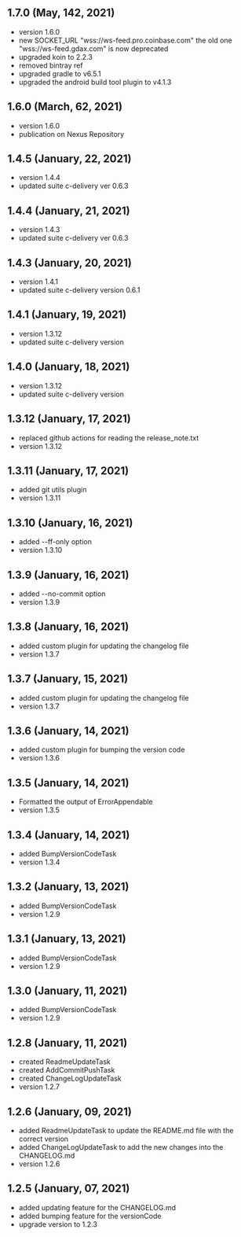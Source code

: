 ## 1.7.0 (May, 142, 2021)
* version 1.6.0
* new SOCKET_URL "wss://ws-feed.pro.coinbase.com" the old one "wss://ws-feed.gdax.com" is now deprecated
* upgraded koin to 2.2.3
* removed bintray ref
* upgraded gradle to v6.5.1
* upgraded the android build tool plugin to v4.1.3

## 1.6.0 (March, 62, 2021)
* version 1.6.0
* publication on Nexus Repository

## 1.4.5 (January, 22, 2021)
* version 1.4.4
* updated suite c-delivery ver 0.6.3

## 1.4.4 (January, 21, 2021)
* version 1.4.3
* updated suite c-delivery ver 0.6.3

## 1.4.3 (January, 20, 2021)
* version 1.4.1
* updated suite c-delivery version 0.6.1

## 1.4.1 (January, 19, 2021)
* version 1.3.12
* updated suite c-delivery version

## 1.4.0 (January, 18, 2021)
* version 1.3.12
* updated suite c-delivery version

## 1.3.12 (January, 17, 2021)
* replaced github actions for reading the release_note.txt
* version 1.3.12

## 1.3.11 (January, 17, 2021)
* added git utils plugin
* version 1.3.11

## 1.3.10 (January, 16, 2021)
* added --ff-only option
* version 1.3.10

## 1.3.9 (January, 16, 2021)
* added --no-commit option
* version 1.3.9

## 1.3.8 (January, 16, 2021)
* added custom plugin for updating the changelog file
* version 1.3.7

## 1.3.7 (January, 15, 2021)
* added custom plugin for updating the changelog file
* version 1.3.7

## 1.3.6 (January, 14, 2021) 
* added custom plugin for bumping the version code
* version 1.3.6 

## 1.3.5 (January, 14, 2021) 
* Formatted the output of ErrorAppendable
* version 1.3.5 

## 1.3.4 (January, 14, 2021) 
* added BumpVersionCodeTask
* version 1.3.4 

## 1.3.2 (January, 13, 2021) 
* added BumpVersionCodeTask
* version 1.2.9 

## 1.3.1 (January, 13, 2021) 
* added BumpVersionCodeTask
* version 1.2.9 

## 1.3.0 (January, 11, 2021) 
* added BumpVersionCodeTask
* version 1.2.9 

## 1.2.8 (January, 11, 2021) 
* created ReadmeUpdateTask
* created AddCommitPushTask
* created ChangeLogUpdateTask
* version 1.2.7 

## 1.2.6 (January, 09, 2021) 
* added ReadmeUpdateTask to update the README.md file with the correct version
* added ChangeLogUpdateTask to add the new changes into the CHANGELOG.md
* version 1.2.6 

## 1.2.5 (January, 07, 2021)
* added updating feature for the CHANGELOG.md
* added bumping feature for the versionCode
* upgrade version to 1.2.3